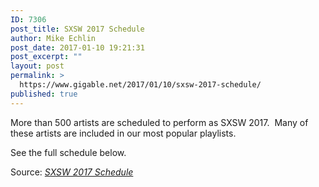 ```yaml
---
ID: 7306
post_title: SXSW 2017 Schedule
author: Mike Echlin
post_date: 2017-01-10 19:21:31
post_excerpt: ""
layout: post
permalink: >
  https://www.gigable.net/2017/01/10/sxsw-2017-schedule/
published: true
---
```

More than 500 artists are scheduled to perform as SXSW 2017.  Many of these artists are included in our most popular playlists.

See the full schedule below.

Source: <em><a href="http://schedule.sxsw.com/2017/artists?_ga=1.246338434.727258735.1484092149">SXSW 2017 Schedule</a></em>